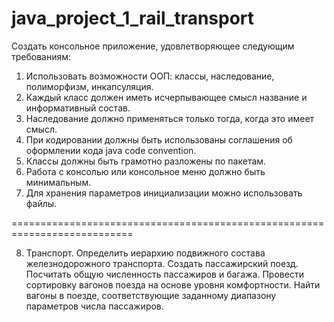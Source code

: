 # java_project_1_rail_transport

Создать консольное приложение, удовлетворяющее следующим требованиям:

1.	Использовать возможности ООП: классы, наследование, полиморфизм, инкапсуляция.
2.	Каждый класс должен иметь исчерпывающее смысл название и информативный состав.
3.	Наследование должно применяться только тогда, когда это имеет смысл.
4.	При кодировании должны быть использованы соглашения об оформлении кода java code convention.
5.	Классы должны быть грамотно разложены по пакетам.
6.	Работа с консолью или консольное меню должно быть минимальным.
7.	Для хранения параметров инициализации можно использовать файлы.

===========================================================================

8.	Транспорт. Определить иерархию подвижного состава железнодорожного транспорта.
Создать пассажирский поезд. Посчитать общую численность пассажиров и багажа. 
Провести сортировку вагонов поезда на основе уровня комфортности. 
Найти вагоны в поезде, соответствующие заданному диапазону параметров числа пассажиров.
